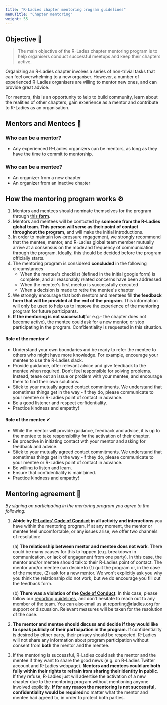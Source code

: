 ```yaml
---
title: "R-Ladies chapter mentoring program guidelines"
menuTitle: "Chapter mentoring"
weight: 55
---
```


## Objective 🎯

> The main objective of the R-Ladies chapter mentoring program is to help organisers conduct successful meetups and keep their chapters active.

Organizing an R-Ladies chapter involves a series of non-trivial tasks that can feel overwhelming to a new organiser. However, a number of experienced R-Ladies organisers are willing to mentor new ones, and can provide great advice.

For mentors, this is an opportunity to help to build community, learn about the realities of other chapters, gain experience as a mentor and contribute to R-Ladies as an organisation.

## Mentors and Mentees 🙂

### Who can be a mentor?

* Any experienced R-Ladies organizers can be mentors, as long as they have the time to commit to mentorship.

### Who can be a mentee?

*  An organizer from a new chapter
*  An organizer from an inactive chapter


## How the mentoring program works ⚙

1. Mentors and mentees should nominate themselves for the program through [this **form**](https://airtable.com/appqgHVVotuCP6aLy/pagJAHjC8DqlPzWqZ/form). 
2. Mentors and mentees will be contacted by **someone from the R-Ladies global team. This person will serve as their point of contact throughout the program**, and will make the initial introductions.
3. In order to maintain low-pressure engagement, we strongly recommend that the mentee, mentor, and R-Ladies global team member mutually arrive at a consensus on the mode and frequency of communication through the program. Ideally, this should be decided before the program officially starts. 
4. The mentoring program is considered **concluded** in the following circumstances
    * When the mentee's checklist (defined in the initial google form) is complete, and all reasonably related concerns have been addressed
    *  When the mentee's first meetup is successfully executed
    *  When a decision is made to retire the mentee's chapter 
6. We strongly encourage that both mentors and mentees fill **the feedback form that will be provided at the end of the program**. This information will only be used to help us to improve the experience of the mentoring program for future participants.
7. **If the mentoring is not successful**(for e.g.- the chapter does not become active), the mentee could ask for a new mentor, or stop participating in the program. Confidentiality is requested in this situation.

#### Role of the mentor ✔

* Understand your own boundaries and be ready to refer the mentee to others who might have more knowledge. For example, encourage your mentee to use the R-Ladies slack.
* Provide guidance, offer relevant advice and give feedback to the mentee when required. Don’t feel responsible for solving problems. Instead, tease out an issue or problem with your mentee, and  encourage them to find their own solutions. 
* Stick to your mutually agreed contact commitments. We understand that sometimes things get in the way - if they do, please communicate to your mentee or R-Ladies point of contact in advance.
* Be a good listener and respect confidentiality.
* Practice kindness and empathy!


#### Role of the mentee ✔

* While the mentor will provide guidance, feedback and advice, it is up to the mentee to take responsibility for the activation of their chapter.
* Be proactive in initiating contact with your mentor and asking for feedback and advice.
* Stick to your mutually agreed contact commitments. We understand that sometimes things get in the way - if they do, please communicate to your mentee or R-Ladies point of contact in advance.
* Be willing to listen and learn. 
* Ensure that confidentiality is maintained.
* Practice kindness and empathy!

## Mentoring agreement 🤝

*By signing on participating in the mentoring program you agree to the following:*

1. **Abide by [R-Ladies’ Code of Conduct](https://rladies.org/coc/) in all activity and interactions** you have within the mentoring program. If at any moment, the mentor or mentee feel uncomfortable, or any issues arise, we offer two channels of resolution:

   (a) **The relationship between mentor and mentee does not work**. There could be many causes for this to happen (e.g. breakdown in communication, or lack of engagement from one party). In this case, the mentor and/or mentee should talk to their R-Ladies point of contact. The mentor and/or mentee can decide to (1) quit the program or, in the case of the mentee, (2) ask for a new mentor. We won't explicitly ask you why you think the relationship did not work, but we do encourage you fill out the feedback form. 

   (b)  **There was a violation of the [Code of Conduct](https://rladies.org/coc/)**. In this case, please follow our [reporting guidelines](https://rladies.org/coc/), and don’t hesitate to reach out to any member of the team. You can also email us at reporting@rladies.org for support or discussion. Relevant measures will be taken for the resolution of the case.

3. **The mentor and mentee should discuss and decide if they would like to speak publicly of their participation in the program.** If confidentiality is desired by either party, their privacy should be respected. R-Ladies will not share any information about program participation without consent from **both** the mentor and the mentee. 
4. If the mentoring is successful, R-Ladies could ask the mentor and the mentee if they want to share the good news (e.g. on R-Ladies Twitter account and R-Ladies webpage). **Mentors and mentees could are both fully within their rights to refrain from sharing their identity in public.** If they refuse, R-Ladies just will advertise the activation of a new chapter due to the mentoring program without mentioning anyone involved explicitly. **If for any reason the mentoring is not successful, confidentiality would be required** no matter what the mentor and mentee had agreed to, in order to protect both parties.

